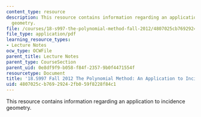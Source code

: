 ```yaml
---
content_type: resource
description: This resource contains information regarding an application to incidence
  geometry.
file: /courses/18-s997-the-polynomial-method-fall-2012/4807025cb76929242fb059f8228f84c1_MIT18_S997F12_lec15.pdf
file_type: application/pdf
learning_resource_types:
- Lecture Notes
ocw_type: OCWFile
parent_title: Lecture Notes
parent_type: CourseSection
parent_uid: 0e8df9f9-b058-f84f-2357-9b0f4471554f
resourcetype: Document
title: '18.S997 Fall 2012 The Polynomial Method: An Application to Incidence Geometry'
uid: 4807025c-b769-2924-2fb0-59f8228f84c1
---
```

This resource contains information regarding an application to incidence geometry.

